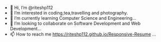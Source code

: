 - 👋 Hi, I’m @riteshp112
- 👀 I’m interested in coding,tea,travelling and photography.
- 🌱 I’m currently learning Computer Science and Engineering...
- 💞️ I’m looking to collaborate on Software Development and Web Development...
- 📫 How to reach me https://riteshp112.github.io/Responsive-Resume ...

<!---
riteshp112/riteshp112 is a ✨ special ✨ repository because its `README.md` (this file) appears on your GitHub profile.
You can click the Preview link to take a look at your changes.
--->
